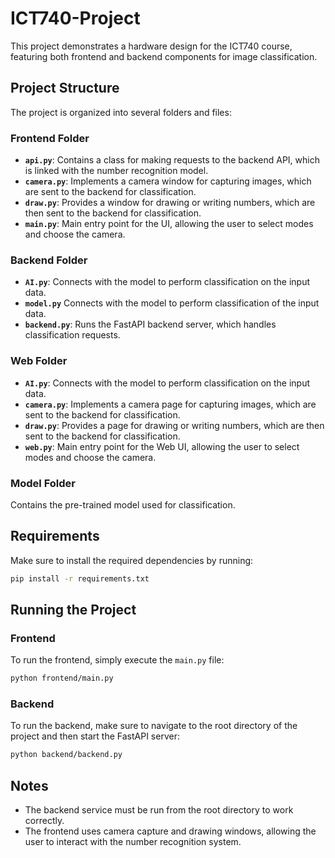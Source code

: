 # ICT740-Project

This project demonstrates a hardware design for the ICT740 course, featuring both frontend and backend components for image classification.

## Project Structure

The project is organized into several folders and files:

### Frontend Folder
- **`api.py`**: Contains a class for making requests to the backend API, which is linked with the number recognition model.
- **`camera.py`**: Implements a camera window for capturing images, which are sent to the backend for classification.
- **`draw.py`**: Provides a window for drawing or writing numbers, which are then sent to the backend for classification.
- **`main.py`**: Main entry point for the UI, allowing the user to select modes and choose the camera.

### Backend Folder
- **`AI.py`**: Connects with the model to perform classification on the input data.
- **`model.py`** Connects with the model to perform classification of the input data.
- **`backend.py`**: Runs the FastAPI backend server, which handles classification requests.

### Web Folder
- **`AI.py`**: Connects with the model to perform classification on the input data.
- **`camera.py`**: Implements a camera page for capturing images, which are sent to the backend for classification.
- **`draw.py`**: Provides a page for drawing or writing numbers, which are then sent to the backend for classification.
- **`web.py`**: Main entry point for the Web UI, allowing the user to select modes and choose the camera.

### Model Folder
Contains the pre-trained model used for classification.

## Requirements

Make sure to install the required dependencies by running:
```bash
pip install -r requirements.txt
```

## Running the Project

### Frontend
To run the frontend, simply execute the `main.py` file:
```bash
python frontend/main.py
```

### Backend
To run the backend, make sure to navigate to the root directory of the project and then start the FastAPI server:
```bash
python backend/backend.py
```

## Notes
- The backend service must be run from the root directory to work correctly.
- The frontend uses camera capture and drawing windows, allowing the user to interact with the number recognition system.
